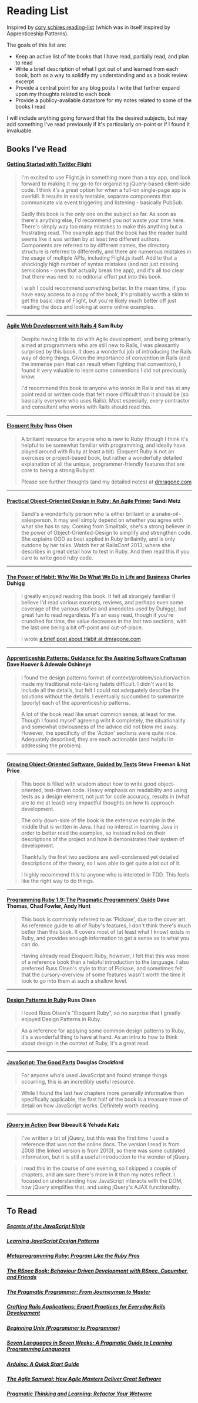 # Reading List

Inspired by [cory schires reading-list](https://github.com/coryschires/reading-list "coryschires's reading-list") (which was in itself inspired by Apprenticeship Patterns).

The goals of this list are:

* Keep an active list of hte books that I have read, partially read, and plan to read
* Write a brief description of what I got out of and learned from each book, both as a way to solidify my understanding and as a book review excerpt
* Provide a central point for any blog posts I write that further expand upon my thoughts related to each book
* Provide a publicy-available datastore for my notes related to some of the books I read

I will include anything going forward that fits the desired subjects, but may add something I've read previously if it's particularly on-point or if I found it invaluable.


## Books I've Read

#### [Getting Started with Twitter Flight](https://www.goodreads.com/book/show/18702049-getting-started-with-twitter-flight)

> I'm excited to use Flight.js in something more than a toy app, and look forward
> to making it my go-to for organizing jQuery-based client-side code. I think
> it's a great option for when a full-on single-page app is overkill. It results
> in easily testable, separate components that communicate via event triggering
> and listening - basically PubSub.
>
> Sadly this book is the only one on the subject so far. As soon as there's
> anything else, I'd recommend you not waste your time here. There's simply way
> too many mistakes to make this anything but a frustrating read. The example app
> that the book has the reader build seems like it was written by at least two
> different authors. Components are referred to by different names, the directory
> structure is referred to differently, and there are numerous mistakes in the
> usage of multiple APIs, including Flight.js itself. Add to that a shockingly
> high number of syntax mistakes (and not just missing semicolons - ones that
> actually break the app), and it's all too clear that there was next to no
> editorial effort put into this book.
>
> I wish I could recommend something better. In the mean time, if you have easy
> access to a copy of the book, it's probably worth a skim to get the basic idea
> of Flight, but you're likely much better off just reading the docs and looking
> at some online examples.

__________________________________

#### [Agile Web Development with Rails 4](http://www.amazon.com/Agile-Development-Rails-Facets-Ruby/dp/1937785564) Sam Ruby

> Despite having little to do with Agile development, and being primarily aimed
> at programmers who are still new to Rails, I was pleasantly surprised by this
> book. It does a wonderful job of introducing the Rails way of doing things.
> Given the importance of convention in Rails (and the immense pain that can
> result when fighting that convention), I found it very valuable to learn some
> conventions I did not previously know.
>
> I'd recommend this book to anyone who works in Rails and has at any point read
> or written code that felt more difficult than it should be (so basically
> everyone who uses Rails). Most especially, every contractor and consultant who
> works with Rails should read this.

__________________________________

#### [Eloquent Ruby](http://www.amazon.com/Eloquent-Ruby-Addison-Wesley-Professional-Series/dp/0321584104 "Amazon: Eloquent Ruby") Russ Olsen

> A brillaint resource for anyone who is new to Ruby (though I think it's helpful to be somewhat familiar with programming, and ideally have played around with Ruby at least a bit). Eloquent Ruby is not an exercises or project-based book, but rather a wonderfully detailed explanation of all the unique, programmer-friendly features that are core to being a strong Rubyist.
>
> Please see further thoughts (and my detailed notes) at [dmragone.com](http://www.dmragone.com/post/31690211664 "Eloquent Ruby - thoughts and notes (dmragone.com)")

__________________________________

#### [Practical Object-Oriented Design in Ruby: An Agile Primer](http://www.amazon.com/dp/0321721330 "Amazon: Practical Object-Oriented Design in Ruby") Sandi Metz

> Sandi's a wonderfully person who is either brillaint or a
> snake-oil-salesperson. It may well simply depend on whether you agree with
> what she has to say. Coming from Smalltalk, she's a strong believer in the
> power of Object-Oriented-Design to simplify and strengthen code. She explains
> OOD as best applied in Ruby brillaintly, and is only outdone by her talks.
> Watch her at RailsConf 2013, where she describes in great detail how to test
> in Ruby. And then read this if you care to write good ruby code.

__________________________________

#### [The Power of Habit: Why We Do What We Do in Life and Business](http://www.amazon.com/The-Power-Habit-Business-ebook/dp/B0055PGUYU "Amazon: The Power of Habit") Charles Duhigg

> I greatly enjoyed reading this book. It felt all strangely familiar (I believe I'd read various excerpts, reviews, and perhaps even some coverage of the various stufies and anecdotes used by Duhigg), but great fun to read regardless. It's an easy read, though if you're crunched for time, the value decreases in the last two sections, with the last one being a bit off-point and out-of-place.
>
> I wrote [a brief post about Habit at dmragone.com](http://www.dmragone.com/post/31013676349 "Willpower is a muscle - go get some exercise (dmragone.com")

__________________________________

#### [Apprenticeship Patterns: Guidance for the Aspiring Software Craftsman](http://www.amazon.com/Apprenticeship-Patterns-Guidance-Aspiring-Craftsman/dp/0596518382 "Amazon: Apprenticeship Patterns") Dave Hoover & Adewale Oshineye

> I found the design patterns format of context/problem/solution/action made my traditional note-taking habits difficult. I didn't want to include all the details, but felt I could not adequately describe the solutions without the details. I eventually succumbed to summarize (poorly) each of the apprenticeship patterns.
>
> A lot of the book read like smart common sense, at least for me. Though I found myself agreeing wiht it completely, the situationality and somewhat obviousness of the advice did not blow me away. However, the specificity of the 'Action' sections were quite nice. Adequately described, they are each actionable (and helpful in addressing the problem).

__________________________________

#### [Growing Object-Oriented Software, Guided by Tests](http://www.amazon.com/dp/0321503627?tag=httpwwwm3pcou-20&camp=213381&creative=390973&linkCode=as4&creativeASIN=0321503627&adid=06D115KV8RV2P73KHNC1&&ref-refURL=http%3A%2F%2Fwww.growing-object-oriented-software.com%2F "Amazon: GOOS") Steve Freeman & Nat Price

> This book is filled with wisdom about how to write good object-oriented, test-driven code. Heavy emphasis on readability and using tests as a design element, not just for code accuracy, results in (what are to me at least) very impactful thoughts on how to approach development.
>
> The only down-side of the book is the extensive example in the middle that is written in Java. I had no interest in learning Java in order to better read the examples, so instead relied on their descriptions of the project and how it demonstrates their system of development.
>
> Thankfully the first two sections are well-condensed yet detailed descriptions of the theory, so I was able to get quite a lot out of it.
>
> I highly recommend this to anyone who is intereted in TDD. This feels like the right way to do things.

__________________________________

#### [Programming Ruby 1.9: The Pragmatic Programmers' Guide](http://www.amazon.com/Programming-Ruby-1-9-Pragmatic-Programmers/dp/1934356085 "Amazon: Programming Ruby 1.9") Dave Thomas, Chad Fowler, Andy Hunt

> This book is commonly referred to as 'Pickaxe', due to the cover art.
> As reference guide to all of Ruby's features, I don't think there's much better than this book. It covers most of (at least what I know) exists in Ruby, and provides enough information to get a sense as to what you can do.
>
> Having already read Eloquent Ruby, however, I felt that this was more of a reference book than a helpful introduction to the language. I also preferred Russ Olsen's style to that of Pickaxe, and sometimes felt that the cursory-overview of some features wasn't worth the time it took to go into them at such a shallow level.

__________________________________

#### [Design Patterns in Ruby](http://www.amazon.com/Design-Patterns-Ruby-Russ-Olsen/dp/0321490452 "Amazon: Design Patterns in Ruby") Russ Olsen

> I loved Russ Olsen's "Eloquent Ruby", so no surprise that I greatly enjoyed Design Patterns in Ruby.

> As a reference for applying some common design patterns to Ruby, it's a wonderful thing to have at hand. As an intro to how to think about design in the context of Ruby, it's a great read.
__________________________________

#### [JavaScript: The Good Parts](http://www.amazon.com/JavaScript-Good-Parts-Douglas-Crockford/dp/0596517742/ "Amazon: JavaScript the Good Parts") Douglas Crockford

> For anyone who's used JavaScript and found strange things occurring,
this is an incredibly useful resource.

> While I found the last few chapters more generally informative than
specifically applicable, the first half of the book is a treasure trove
of detail on how JavaScript works. Definitely worth reading.
__________________________________

#### [jQuery in Action](http://www.amazon.com/jQuery-Action-Second-Bear-Bibeault/dp/1935182323) Bear Bibeault & Yehuda Katz

> I've written a bit of jQuery, but this was the first time I used a
reference that was not the online docs. The version I read is from 2008
(the linked version is from 2010), so there was some outdated
information, but it is still a useful introduction to the wonder of
jQuery.

> I read this in the course of one evening, so I skipped a couple of
chapters, and am sure there's more in it than my notes reflect. I
focused on understanding how JavaScript interacts with the DOM, how
jQuery simplifies that, and using jQuery's AJAX functionality.

__________________________________

## To Read

##### [Secrets of the JavaScript Ninja](http://www.amazon.com/Secrets-JavaScript-Ninja-John-Resig/dp/193398869X/ "Amazon: Secrets of the JavaScipt Ninja")

##### [Learning JavaScript Design Patterns](http://addyosmani.com/resources/essentialjsdesignpatterns/book/ "Learning JavaScript Design Patterns")

##### [Metaprogramming Ruby: Program Like the Ruby Pros](http://www.amazon.com/Metaprogramming-Ruby-Program-Like-Pros/dp/1934356476 "Amazon: Metaprogramming Ruby")

##### [The RSpec Book: Behaviour Driven Development with RSpec, Cucumber, and Friends](http://www.amazon.com/The-RSpec-Book-Behaviour-Development/dp/1934356379 "Amazon: The RSpec Book")

##### [The Pragmatic Programmer: From Journeyman to Master](http://www.amazon.com/The-Pragmatic-Programmer-Journeyman-Master/dp/020161622X "Amazon: The Pragmatic Programmer")

##### [Crafting Rails Applications: Expert Practices for Everyday Rails Development](http://www.amazon.com/Crafting-Rails-Applications-Development-Programmers/dp/1934356735 "Amazon: Crafting Rails Applications")

##### [Beginning Unix (Programmer to Programmer)](http://www.amazon.com/Beginning-Unix-Programmer-Paul-Love/dp/0764579940 "Amazon: Beginning Unix")

##### [Seven Languages in Seven Weeks: A Pragmatic Guide to Learning Programming Languages](http://www.amazon.com/Seven-Languages-Weeks-Programming-Programmers/dp/193435659X "Amazon: Seven Languages in Seven Weeks")

##### [Arduino: A Quick Start Guide](http://www.amazon.com/Arduino-Quick-Start-Quick-Start-Guides/dp/1934356662 "Amazon: Arduino Quick Start Guide")

##### [The Agile Samurai: How Agile Masters Deliver Great Software](http://www.amazon.com/The-Agile-Samurai-Pragmatic-Programmers/dp/1934356581 "Amazon: The Agile Samurai")

##### [Pragmatic Thinking and Learning: Refactor Your Wetware](http://natashatherobot.com/2012/09/21/my-rails-new-workflow-with-testing/ "Amazon: Pragmatic Thinking and Learning: Refactor Your Wetware")
